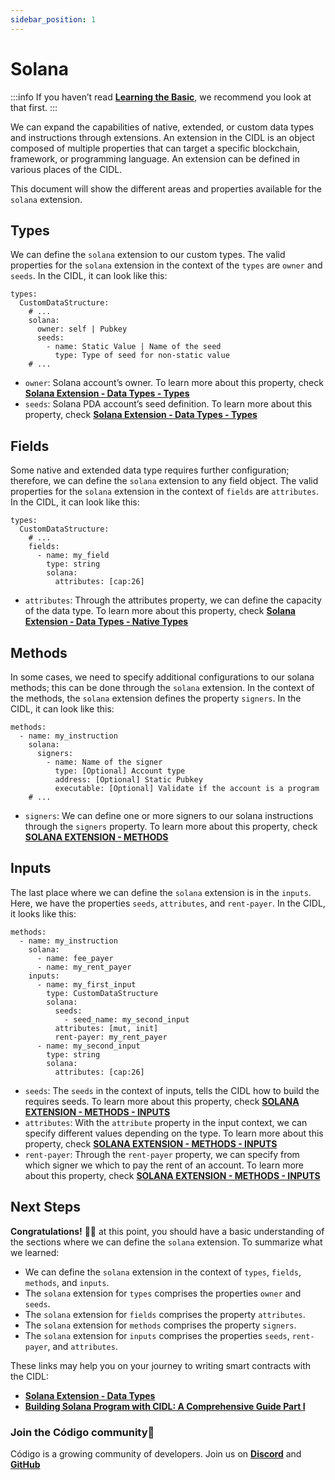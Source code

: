 ```yaml
---
sidebar_position: 1
---
```

# Solana
:::info 
If you haven’t read **[Learning the Basic](https://docs.codigo.ai/cidl/Learning%20the%20Basics)**, we recommend you look at that first.
:::

We can expand the capabilities of native, extended, or custom data types and instructions through extensions. An extension in the CIDL is an object composed of multiple properties that can target a specific blockchain, framework, or programming language. An extension can be defined in various places of the CIDL.

This document will show the different areas and properties available for the `solana` extension. 

## Types

We can define the `solana` extension to our custom types. The valid properties for the `solana` extension in the context of the `types` are `owner` and `seeds`. In the CIDL, it can look like this:

```
types:
  CustomDataStructure:
    # ...
    solana:
      owner: self | Pubkey
      seeds:
        - name: Static Value | Name of the seed
          type: Type of seed for non-static value
    # ...
```
- `owner`: Solana account’s owner. To learn more about this property, check **[Solana Extension - Data Types - Types](https://docs.codigo.ai/cidl/Blockchain%20Extensions/Solana/Data%20Types#ownership)**
- `seeds`: Solana PDA account’s seed definition. To learn more about this property, check **[Solana Extension - Data Types - Types](https://docs.codigo.ai/cidl/Blockchain%20Extensions/Solana/Data%20Types#seeds)**

## Fields

Some native and extended data type requires further configuration; therefore, we can define the `solana` extension to any field object. The valid properties for the `solana` extension in the context of `fields` are `attributes`. In the CIDL, it can look like this:

```
types:
  CustomDataStructure:
    # ...
    fields:
      - name: my_field
        type: string
        solana:
          attributes: [cap:26]
```
- `attributes`: Through the attributes property, we can define the capacity of the data type. To learn more about this property, check **[Solana Extension - Data Types - Native Types](https://docs.codigo.ai/cidl/Blockchain%20Extensions/Solana/Data%20Types#native-data-types)**

## Methods

In some cases, we need to specify additional configurations to our solana methods; this can be done through the `solana` extension. In the context of the methods, the `solana` extension defines the property `signers`. In the CIDL, it can look like this:

```
methods:
  - name: my_instruction
    solana:
      signers:
        - name: Name of the signer
          type: [Optional] Account type
          address: [Optional] Static Pubkey
          executable: [Optional] Validate if the account is a program
    # ...
```
- `signers`: We can define one or more signers to our solana instructions through the `signers` property. To learn more about this property, check **[SOLANA EXTENSION - METHODS](https://docs.codigo.ai/cidl/Blockchain%20Extensions/Solana/Methods)**

## Inputs

The last place where we can define the `solana` extension is in the `inputs`. Here, we have the properties `seeds`, `attributes`, and `rent-payer`. In the CIDL, it looks like this:

```
methods:
  - name: my_instruction
    solana:
      - name: fee_payer
      - name: my_rent_payer
    inputs:
      - name: my_first_input
        type: CustomDataStructure
        solana:
          seeds:
            - seed_name: my_second_input
          attributes: [mut, init]
          rent-payer: my_rent_payer
      - name: my_second_input
        type: string
        solana:
          attributes: [cap:26]
```
- `seeds`: The `seeds` in the context of inputs, tells the CIDL how to build the requires seeds. To learn more about this property, check **[SOLANA EXTENSION - METHODS - INPUTS](https://docs.codigo.ai/cidl/Blockchain%20Extensions/Solana/Methods#seeds)**
- `attributes`:  With the `attribute` property in the input context, we can specify different values depending on the type. To learn more about this property, check **[SOLANA EXTENSION - METHODS - INPUTS](https://docs.codigo.ai/cidl/Blockchain%20Extensions/Solana/Methods#attributes)**
- `rent-payer`:  Through the `rent-payer` property, we can specify from which signer we which to pay the rent of an account. To learn more about this property, check **[SOLANA EXTENSION - METHODS - INPUTS](https://docs.codigo.ai/cidl/Blockchain%20Extensions/Solana/Methods#rent-payer)**

## Next Steps

**Congratulations!** 🎉👏 at this point, you should have a basic understanding of the sections where we can define the `solana` extension. To summarize what we learned:

- We can define the `solana` extension in the context of `types`, `fields`, `methods`, and `inputs`.
- The `solana` extension for `types` comprises the properties `owner` and `seeds`.
- The `solana` extension for `fields` comprises the property `attributes`.
- The `solana` extension for `methods` comprises the property `signers`.
- The `solana` extension for `inputs` comprises the properties `seeds`, `rent-payer`, and `attributes`.

These links may help you on your journey to writing smart contracts with the CIDL:

- **[Solana Extension - Data Types](https://docs.codigo.ai/cidl/Blockchain%20Extensions/Solana/Data%20Types)**
- **[Building Solana Program with CIDL: A Comprehensive Guide Part I](https://docs.codigo.ai/guides/guide-1)**

### Join the Código community💚
Código is a growing community of developers. Join us on **[Discord](https://docs.google.com/forms/d/e/1FAIpQLSdSG0OgJ5xuwwU7JiSGBdn01L3ID68qNCd2HAnFSztXVYKmBg/viewform)** and **[GitHub](https://docs.google.com/forms/d/e/1FAIpQLSdGDGH4bwQf5dX3-uFCYeRKzIGbd5dVEPxHKQPTt63bBVVcVQ/viewform)** 